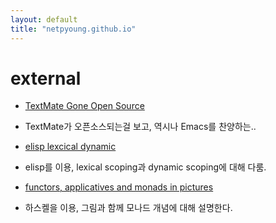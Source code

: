 ```yaml
---
layout: default
title: "netpyoung.github.io"
---
```


# external
* [TextMate Gone Open Source](TextMate_Gone_Open_Source)
 - TextMate가 오픈소스되는걸 보고, 역시나 Emacs를 찬양하는..
* [elisp lexcical dynamic](elisp_lexcical_dynamic)
 - elisp를 이용, lexical scoping과 dynamic scoping에 대해 다룸.
* [functors, applicatives and monads in pictures](functors_applicatives_and_monads_in_pictures/)
 - 하스켈을 이용, 그림과 함께 모나드 개념에 대해 설명한다.
